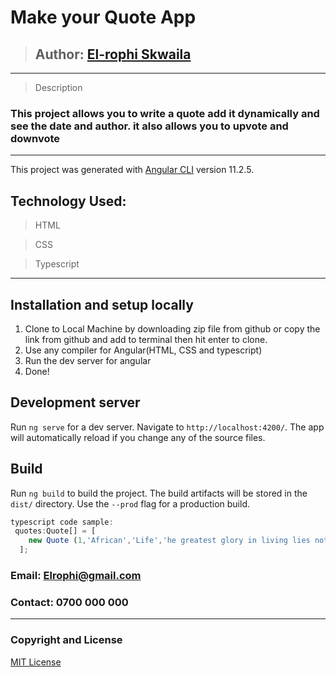 # Make your Quote App 
>## Author: [El-rophi Skwaila](https://github.com/Elrophi/Quote-gen.git)
---

>Description
### This project allows you to write a quote add it dynamically and see the date and author. it also allows you to upvote and downvote
---

This project was generated with [Angular CLI](https://github.com/angular/angular-cli) version 11.2.5.

## Technology Used: 
>HTML

>CSS

>Typescript
---

## Installation and setup locally
1. Clone to Local Machine by downloading zip file from github or copy the link from github and add to terminal then hit enter to clone.
1. Use any compiler for Angular(HTML, CSS and typescript)
1. Run the dev server for angular
1. Done!

## Development server

Run `ng serve` for a dev server. Navigate to `http://localhost:4200/`. The app will automatically reload if you change any of the source files.


## Build

Run `ng build` to build the project. The build artifacts will be stored in the `dist/` directory. Use the `--prod` flag for a production build.

```typescript
typescript code sample:
 quotes:Quote[] = [
    new Quote (1,'African','Life','he greatest glory in living lies not in never falling, but in rising every time we fall','Nelson Mandela', new Date(2021,1,12),0,0)
  ];
```
### Email: Elrophi@gmail.com
### Contact: 0700 000 000

---

### Copyright and License
[MIT License](https://github.com/Elrophi/Quote-gen/blob/master/src/LICENSE)  
